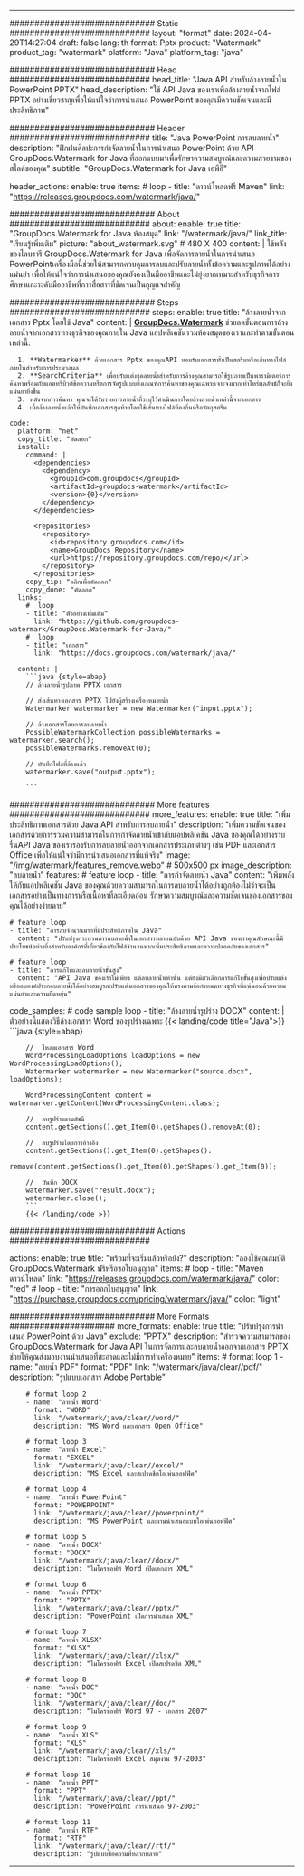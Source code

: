 
---
############################# Static ############################
layout: "format"
date:  2024-04-29T14:27:04
draft: false
lang: th
format: Pptx
product: "Watermark"
product_tag: "watermark"
platform: "Java"
platform_tag: "java"

############################# Head ############################
head_title: "Java API สำหรับล้างลายน้ำใน PowerPoint PPTX"
head_description: "ใช้ API Java ของเราเพื่อล้างลายน้ำจากไฟล์ PPTX อย่างเชี่ยวชาญเพื่อให้แน่ใจว่าการนำเสนอ PowerPoint ของคุณมีความชัดเจนและมีประสิทธิภาพ"

############################# Header ############################
title: "Java PowerPoint การลบลายน้ำ" 
description: "ฝึกฝนศิลปะการกำจัดลายน้ำในการนำเสนอ PowerPoint ด้วย API GroupDocs.Watermark for Java ที่ออกแบบมาเพื่อรักษาความสมบูรณ์และความสวยงามของสไลด์ของคุณ"
subtitle: "GroupDocs.Watermark for Java เอพีอี" 

header_actions:
  enable: true
  items:
    #  loop
    - title: "ดาวน์โหลดฟรี Maven"
      link: "https://releases.groupdocs.com/watermark/java/"
      
############################# About ############################
about:
    enable: true
    title: "GroupDocs.Watermark for Java ห้องสมุด"
    link: "/watermark/java/"
    link_title: "เรียนรู้เพิ่มเติม"
    picture: "about_watermark.svg" # 480 X 400
    content: |
       ใช้พลังของไลบรารี GroupDocs.Watermark for Java เพื่อจัดการลายน้ำในการนำเสนอ PowerPointเครื่องมือนี้ช่วยให้สามารถควบคุมการลบและปรับลายน้ำทั้งข้อความและรูปภาพได้อย่างแม่นยำ เพื่อให้แน่ใจว่าการนำเสนอของคุณยังคงเป็นมืออาชีพและไม่ยุ่งยากเหมาะสำหรับธุรกิจการศึกษาและระดับมืออาชีพที่การสื่อสารที่ชัดเจนเป็นกุญแจสำคัญ

############################# Steps ############################
steps:
    enable: true
    title: "ล้างลายน้ำจากเอกสาร Pptx โดยใช้ Java"
    content: |
      **[GroupDocs.Watermark](https://products.groupdocs.com/watermark/java/)** ช่วยลดขั้นตอนการล้างลายน้ำจากเอกสารทางธุรกิจของคุณภายใน Java แอปพลิเคชันรวมห้องสมุดของเราและทำตามขั้นตอนเหล่านี้:
      
      1. **Watermarker** ด้วยเอกสาร Pptx ของคุณAPI ยอมรับเอกสารทั้งเป็นสตรีมหรือเส้นทางไฟล์ภายในสำหรับการประมวลผล
      2. **SearchCriteria** เพื่อปรับแต่งชุดลายน้ำสำหรับการล้างคุณสามารถใช้รูปภาพเป็นพารามิเตอร์การค้นหาพร้อมกับแอตทริบิวต์ข้อความหรือการจัดรูปแบบยิ่งเกณฑ์การค้นหาของคุณเฉพาะเจาะจงมากเท่าไหร่ผลลัพธ์ก็จะยิ่งแม่นยำยิ่งขึ้น
      3. หลังจากการค้นหา คุณจะได้รับรายการลายน้ำที่ระบุไว้ดำเนินการโดยล้างลายน้ำเหล่านี้จากเอกสาร
      4. เมื่อล้างลายน้ำแล้วให้บันทึกเอกสารสุดท้ายโดยใช้เส้นทางไฟล์ท้องถิ่นหรือวัตถุสตรีม
   
    code:
      platform: "net"
      copy_title: "คัดลอก"
      install:
        command: |
          <dependencies>
            <dependency>
              <groupId>com.groupdocs</groupId>
              <artifactId>groupdocs-watermark</artifactId>
              <version>{0}</version>
            </dependency>
          </dependencies>

          <repositories>
            <repository>
              <id>repository.groupdocs.com</id>
              <name>GroupDocs Repository</name>
              <url>https://repository.groupdocs.com/repo/</url>
            </repository>
          </repositories>
        copy_tip: "คลิกเพื่อคัดลอก"
        copy_done: "คัดลอก"
      links:
        #  loop
        - title: "ตัวอย่างเพิ่มเติม"
          link: "https://github.com/groupdocs-watermark/GroupDocs.Watermark-for-Java/"
        #  loop
        - title: "เอกสาร"
          link: "https://docs.groupdocs.com/watermark/java/"
          
      content: |
        ```java {style=abap}
        // ล้างลายน้ำรูปภาพ PPTX เอกสาร

        // ส่งเส้นทางเอกสาร PPTX ไปยังผู้สร้างเครื่องหมายน้ำ
        Watermarker watermarker = new Watermarker("input.pptx");
        
        // ล้างเอกสารโดยการลบลายน้ำ
        PossibleWatermarkCollection possibleWatermarks = watermarker.search();
        possibleWatermarks.removeAt(0);

        // บันทึกไฟล์ที่ล้างแล้ว
        watermarker.save("output.pptx");
        
        ```        
        
############################# More features ############################
more_features:
  enable: true
  title: "เพิ่มประสิทธิภาพเอกสารด้วย Java API สำหรับการลบลายน้ำ"
  description: "เพิ่มความชัดเจนของเอกสารด้วยการรวมความสามารถในการกำจัดลายน้ำเข้ากับแอปพลิเคชัน Java ของคุณได้อย่างราบรื่นAPI Java ของเรารองรับการลบลายน้ำออกจากเอกสารประเภทต่างๆ เช่น PDF และเอกสาร Office เพื่อให้แน่ใจว่ามีการนำเสนอเอกสารที่แท้จริง"
  image: "/img/watermark/features_remove.webp" # 500x500 px
  image_description: "ลบลายน้ำ"
  features:
    # feature loop
    - title: "การกำจัดลายน้ำ Java"
      content: "เพิ่มพลังให้กับแอปพลิเคชัน Java ของคุณด้วยความสามารถในการลบลายน้ำได้อย่างถูกต้องไม่ว่าจะเป็นเอกสารอย่างเป็นทางการหรือเนื้อหาที่ละเอียดอ่อน รักษาความสมบูรณ์และความชัดเจนของเอกสารของคุณได้อย่างง่ายดาย"

    # feature loop
    - title: "การลบจำนวนมากที่มีประสิทธิภาพใน Java"
      content: "ปรับปรุงกระบวนการลบลายน้ำในเอกสารหลายฉบับด้วย API Java ของเราคุณลักษณะนี้มีประโยชน์อย่างยิ่งสำหรับองค์กรที่เกี่ยวข้องกับไฟล์จำนวนมากเพิ่มประสิทธิภาพและความปลอดภัยของเอกสาร"

    # feature loop
    - title: "การแก้ไขและลบลายน้ำขั้นสูง"
      content: "API Java ของเราไม่เพียง แต่ลบลายน้ำเท่านั้น แต่ยังมีตัวเลือกการแก้ไขขั้นสูงเพื่อปรับแต่งหรือลบองค์ประกอบลายน้ำได้อย่างสมบูรณ์ปรับแต่งเอกสารของคุณให้ตรงตามข้อกำหนดทางธุรกิจที่แน่นอนด้วยความแม่นยำและความยืดหยุ่น"
      
  code_samples:
    # code sample loop
    - title: "ล้างลายน้ำรูปร่าง DOCX"
      content: |
        ตัวอย่างนี้แสดงวิธีล้างเอกสาร Word ของรูปร่างเฉพาะ
        {{< landing/code title="Java">}}
        ```java {style=abap}
        
        //  โหลดเอกสาร Word
        WordProcessingLoadOptions loadOptions = new WordProcessingLoadOptions();
        Watermarker watermarker = new Watermarker("source.docx", loadOptions);

        WordProcessingContent content = watermarker.getContent(WordProcessingContent.class);

        //  ลบรูปร่างตามดัชนี
        content.getSections().get_Item(0).getShapes().removeAt(0);

        //  ลบรูปร่างโดยการอ้างอิง
        content.getSections().get_Item(0).getShapes().
            remove(content.getSections().get_Item(0).getShapes().get_Item(0));

        //  บันทึก DOCX
        watermarker.save("result.docx");
        watermarker.close();
        ```
        {{< /landing/code >}}


############################# Actions ############################

actions:
  enable: true
  title: "พร้อมที่จะเริ่มแล้วหรือยัง?"
  description: "ลองใช้คุณสมบัติ GroupDocs.Watermark ฟรีหรือขอใบอนุญาต"
  items:
    #  loop
    - title: "Maven ดาวน์โหลด"
      link: "https://releases.groupdocs.com/watermark/java/"
      color: "red"
        #  loop
    - title: "การออกใบอนุญาต"
      link: "https://purchase.groupdocs.com/pricing/watermark/java/"
      color: "light"


############################# More Formats #####################
more_formats:
    enable: true
    title: "ปรับปรุงการนำเสนอ PowerPoint ด้วย Java"
    exclude: "PPTX"
    description: "สำรวจความสามารถของ GroupDocs.Watermark for Java API ในการจัดการและลบลายน้ำออกจากเอกสาร PPTX ช่วยให้คุณส่งมอบงานนำเสนอที่สะอาดและไม่มีการทำเครื่องหมาย"
    items: 
        # format loop 1
        - name: "ลายน้ำ PDF"
          format: "PDF"
          link: "/watermark/java/clear//pdf/"
          description: "รูปแบบเอกสาร Adobe Portable"

        # format loop 2
        - name: "ลายน้ำ Word"
          format: "WORD"
          link: "/watermark/java/clear//word/"
          description: "MS Word และเอกสาร Open Office"
          
        # format loop 3
        - name: "ลายน้ำ Excel"
          format: "EXCEL"
          link: "/watermark/java/clear//excel/"
          description: "MS Excel และสเปรดชีตโอเพ่นออฟฟิศ"

        # format loop 4
        - name: "ลายน้ำ PowerPoint"
          format: "POWERPOINT"
          link: "/watermark/java/clear//powerpoint/"
          description: "MS PowerPoint และงานนำเสนอแบบโอเพ่นออฟฟิศ"

        # format loop 5
        - name: "ลายน้ำ DOCX"
          format: "DOCX"
          link: "/watermark/java/clear//docx/"
          description: "ไมโครซอฟท์ Word เปิดเอกสาร XML"
          
        # format loop 6
        - name: "ลายน้ำ PPTX"
          format: "PPTX"
          link: "/watermark/java/clear//pptx/"
          description: "PowerPoint เปิดการนำเสนอ XML"
          
        # format loop 7
        - name: "ลายน้ำ XLSX"
          format: "XLSX"
          link: "/watermark/java/clear//xlsx/"
          description: "ไมโครซอฟท์ Excel เปิดสเปรดชีต XML"

        # format loop 8
        - name: "ลายน้ำ DOC"
          format: "DOC"
          link: "/watermark/java/clear//doc/"
          description: "ไมโครซอฟท์ Word 97 - เอกสาร 2007"

        # format loop 9
        - name: "ลายน้ำ XLS"
          format: "XLS"
          link: "/watermark/java/clear//xls/"
          description: "ไมโครซอฟท์ Excel สมุดงาน 97-2003"

        # format loop 10
        - name: "ลายน้ำ PPT"
          format: "PPT"
          link: "/watermark/java/clear//ppt/"
          description: "PowerPoint การนำเสนอ 97-2003"

        # format loop 11
        - name: "ลายน้ำ RTF"
          format: "RTF"
          link: "/watermark/java/clear//rtf/"
          description: "รูปแบบข้อความที่หลากหลาย"

---